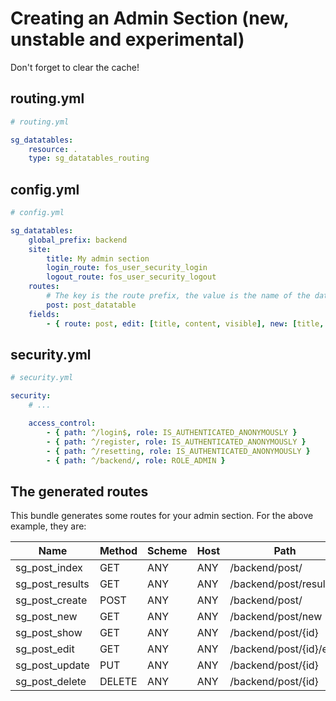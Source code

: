 # Creating an Admin Section (new, unstable and experimental)

Don't forget to clear the cache!

## routing.yml

```yaml
# routing.yml

sg_datatables:
    resource: .
    type: sg_datatables_routing
```

## config.yml

```yaml
# config.yml

sg_datatables:
    global_prefix: backend
    site:
        title: My admin section
        login_route: fos_user_security_login
        logout_route: fos_user_security_logout
    routes:
        # The key is the route prefix, the value is the name of the datatable.
        post: post_datatable
    fields:
        - { route: post, edit: [title, content, visible], new: [title, content, visible], show: [id, title, content, visible] }
```

## security.yml

```yaml
# security.yml

security:
    # ...

    access_control:
        - { path: ^/login$, role: IS_AUTHENTICATED_ANONYMOUSLY }
        - { path: ^/register, role: IS_AUTHENTICATED_ANONYMOUSLY }
        - { path: ^/resetting, role: IS_AUTHENTICATED_ANONYMOUSLY }
        - { path: ^/backend/, role: ROLE_ADMIN }
```

## The generated routes

This bundle generates some routes for your admin section. For the above example, they are:

| Name            | Method | Scheme | Host | Path                      |
|-----------------|--------|--------|------|---------------------------|
| sg_post_index   | GET    | ANY    | ANY  | /backend/post/            |
| sg_post_results | GET    | ANY    | ANY  | /backend/post/results     |
| sg_post_create  | POST   | ANY    | ANY  | /backend/post/            |
| sg_post_new     | GET    | ANY    | ANY  | /backend/post/new         |
| sg_post_show    | GET    | ANY    | ANY  | /backend/post/{id}        |
| sg_post_edit    | GET    | ANY    | ANY  | /backend/post/{id}/edit   |
| sg_post_update  | PUT    | ANY    | ANY  | /backend/post/{id}        |
| sg_post_delete  | DELETE | ANY    | ANY  | /backend/post/{id}        |
